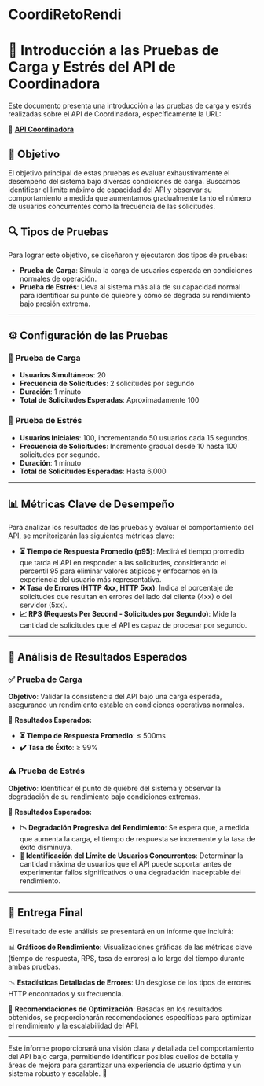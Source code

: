 # CoordiRetoRendi

# 📌 Introducción a las Pruebas de Carga y Estrés del API de Coordinadora

Este documento presenta una introducción a las pruebas de carga y estrés realizadas sobre el API de Coordinadora, específicamente la URL:

🔗 **[API Coordinadora](https://apiv2-test.coordinadora.com/guias/cm-guias-consultas-ms/guia/99020012725)**

## 🎯 Objetivo

El objetivo principal de estas pruebas es evaluar exhaustivamente el desempeño del sistema bajo diversas condiciones de carga. Buscamos identificar el límite máximo de capacidad del API y observar su comportamiento a medida que aumentamos gradualmente tanto el número de usuarios concurrentes como la frecuencia de las solicitudes.

## 🔍 Tipos de Pruebas

Para lograr este objetivo, se diseñaron y ejecutaron dos tipos de pruebas:

- **Prueba de Carga**: Simula la carga de usuarios esperada en condiciones normales de operación.
- **Prueba de Estrés**: Lleva al sistema más allá de su capacidad normal para identificar su punto de quiebre y cómo se degrada su rendimiento bajo presión extrema.

---

## ⚙️ Configuración de las Pruebas

### 📌 Prueba de Carga
- **Usuarios Simultáneos**: 20
- **Frecuencia de Solicitudes**: 2 solicitudes por segundo
- **Duración**: 1 minuto
- **Total de Solicitudes Esperadas**: Aproximadamente 100

### 📌 Prueba de Estrés
- **Usuarios Iniciales**: 100, incrementando 50 usuarios cada 15 segundos.
- **Frecuencia de Solicitudes**: Incremento gradual desde 10 hasta 100 solicitudes por segundo.
- **Duración**: 1 minuto
- **Total de Solicitudes Esperadas**: Hasta 6,000

---

## 📊 Métricas Clave de Desempeño

Para analizar los resultados de las pruebas y evaluar el comportamiento del API, se monitorizarán las siguientes métricas clave:

- **⏳ Tiempo de Respuesta Promedio (p95)**: Medirá el tiempo promedio que tarda el API en responder a las solicitudes, considerando el percentil 95 para eliminar valores atípicos y enfocarnos en la experiencia del usuario más representativa.
- **❌ Tasa de Errores (HTTP 4xx, HTTP 5xx)**: Indica el porcentaje de solicitudes que resultan en errores del lado del cliente (4xx) o del servidor (5xx).
- **📈 RPS (Requests Per Second - Solicitudes por Segundo)**: Mide la cantidad de solicitudes que el API es capaz de procesar por segundo.

---

## 🔎 Análisis de Resultados Esperados

### ✅ Prueba de Carga

**Objetivo**: Validar la consistencia del API bajo una carga esperada, asegurando un rendimiento estable en condiciones operativas normales.

🔹 **Resultados Esperados:**
- **⏳ Tiempo de Respuesta Promedio**: ≤ 500ms
- **✔️ Tasa de Éxito**: ≥ 99%

### ⚠️ Prueba de Estrés

**Objetivo**: Identificar el punto de quiebre del sistema y observar la degradación de su rendimiento bajo condiciones extremas.

🔹 **Resultados Esperados:**
- **📉 Degradación Progresiva del Rendimiento**: Se espera que, a medida que aumenta la carga, el tiempo de respuesta se incremente y la tasa de éxito disminuya.
- **🔎 Identificación del Límite de Usuarios Concurrentes**: Determinar la cantidad máxima de usuarios que el API puede soportar antes de experimentar fallos significativos o una degradación inaceptable del rendimiento.

---

## 📌 Entrega Final

El resultado de este análisis se presentará en un informe que incluirá:

📊 **Gráficos de Rendimiento**: Visualizaciones gráficas de las métricas clave (tiempo de respuesta, RPS, tasa de errores) a lo largo del tiempo durante ambas pruebas.

📉 **Estadísticas Detalladas de Errores**: Un desglose de los tipos de errores HTTP encontrados y su frecuencia.

📢 **Recomendaciones de Optimización**: Basadas en los resultados obtenidos, se proporcionarán recomendaciones específicas para optimizar el rendimiento y la escalabilidad del API.

---

Este informe proporcionará una visión clara y detallada del comportamiento del API bajo carga, permitiendo identificar posibles cuellos de botella y áreas de mejora para garantizar una experiencia de usuario óptima y un sistema robusto y escalable. 🚀
